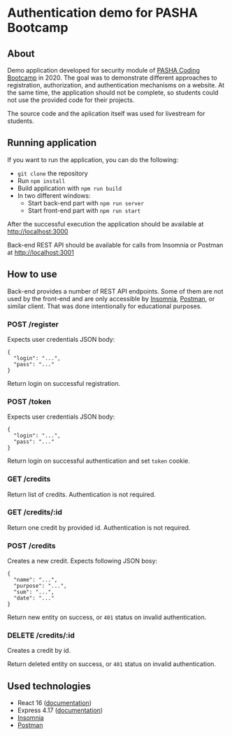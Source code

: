 # Authentication demo for PASHA Bootcamp

## About

Demo application developed for security module of [PASHA Coding Bootcamp](https://pasha-holding.az/en/press-media/news/pasha-coding-bootcamp/) in 2020. The goal was to demonstrate different approaches to registration, authorization, and authentication mechanisms on a website. At the same time, the application should not be complete, so students could not use the provided code for their projects.

The source code and the aplication itself was used for livestream for students.

## Running application

If you want to run the application, you can do the following:

- `git clone` the repository
- Run `npm install`
- Build application with `npm run build`
- In two different windows:
  - Start back-end part with `npm run server`
  - Start front-end part with `npm run start`

After the successful execution the application should be available at <http://localhost:3000>

Back-end REST API should be available for calls from Insomnia or Postman at <http://localhost:3001>

## How to use

Back-end provides a number of REST API endpoints. Some of them are not used by the front-end and are only accessible by [Insomnia](https://insomnia.rest/), [Postman](https://www.postman.com/), or similar client. That was done intentionally for educational purposes.

### POST /register

Expects user credentials JSON body:

```
{
  "login": "...",
  "pass": "..."
}
```

Return login on successful registration.

### POST /token

Expects user credentials JSON body:

```
{
  "login": "...",
  "pass": "..."
}
```

Return login on successful authentication and set `token` cookie.

### GET /credits

Return list of credits. Authentication is not required.

### GET /credits/:id

Return one credit by provided id. Authentication is not required.

### POST /credits

Creates a new credit. Expects following JSON bosy:

```
{
  "name": "...",
  "purpose": "...",
  "sum": "...",
  "date": "..."
}
```

Return new entity on success, or `401` status on invalid authentication.

### DELETE /credits/:id

Creates a credit by id.

Return deleted entity on success, or `401` status on invalid authentication.

## Used technologies

- React 16 ([documentation](https://reactjs.org/docs/getting-started.html))
- Express 4.17 ([documentation](https://expressjs.com/en/4x/api.html))
- [Insomnia](https://insomnia.rest/)
- [Postman](https://www.postman.com/)

